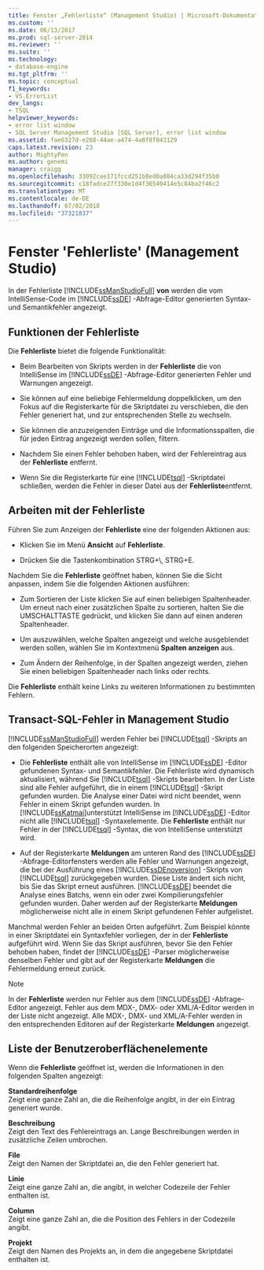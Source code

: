 ```yaml
---
title: Fenster „Fehlerliste“ (Management Studio) | Microsoft-Dokumentation
ms.custom: ''
ms.date: 06/13/2017
ms.prod: sql-server-2014
ms.reviewer: ''
ms.suite: ''
ms.technology:
- database-engine
ms.tgt_pltfrm: ''
ms.topic: conceptual
f1_keywords:
- VS.ErrorList
dev_langs:
- TSQL
helpviewer_keywords:
- error list window
- SQL Server Management Studio [SQL Server], error list window
ms.assetid: fae6327d-e268-44ae-a474-4a8f8f843129
caps.latest.revision: 23
author: MightyPen
ms.author: genemi
manager: craigg
ms.openlocfilehash: 33092cee171fccd251b8ed0a884ca33d294f35b0
ms.sourcegitcommit: c18fadce27f330e1d4f36549414e5c84ba2f46c2
ms.translationtype: MT
ms.contentlocale: de-DE
ms.lasthandoff: 07/02/2018
ms.locfileid: "37321837"
---
```

# <a name="error-list-window-management-studio"></a>Fenster 'Fehlerliste' (Management Studio)
  In der Fehlerliste [!INCLUDE[ssManStudioFull](../../includes/ssmanstudiofull-md.md)] **von** werden die vom IntelliSense-Code im [!INCLUDE[ssDE](../../includes/ssde-md.md)] -Abfrage-Editor generierten Syntax- und Semantikfehler angezeigt.  
  
## <a name="features-of-the-error-list"></a>Funktionen der Fehlerliste  
 Die **Fehlerliste** bietet die folgende Funktionalität:  
  
-   Beim Bearbeiten von Skripts werden in der **Fehlerliste** die von IntelliSense im [!INCLUDE[ssDE](../../includes/ssde-md.md)] -Abfrage-Editor generierten Fehler und Warnungen angezeigt.  
  
-   Sie können auf eine beliebige Fehlermeldung doppelklicken, um den Fokus auf die Registerkarte für die Skriptdatei zu verschieben, die den Fehler generiert hat, und zur entsprechenden Stelle zu wechseln.  
  
-   Sie können die anzuzeigenden Einträge und die Informationsspalten, die für jeden Eintrag angezeigt werden sollen, filtern.  
  
-   Nachdem Sie einen Fehler behoben haben, wird der Fehlereintrag aus der **Fehlerliste** entfernt.  
  
-   Wenn Sie die Registerkarte für eine [!INCLUDE[tsql](../../includes/tsql-md.md)] -Skriptdatei schließen, werden die Fehler in dieser Datei aus der **Fehlerliste**entfernt.  
  
## <a name="working-with-the-error-list"></a>Arbeiten mit der Fehlerliste  
 Führen Sie zum Anzeigen der **Fehlerliste** eine der folgenden Aktionen aus:  
  
-   Klicken Sie im Menü **Ansicht** auf **Fehlerliste**.  
  
-   Drücken Sie die Tastenkombination STRG+\\, STRG+E.  
  
 Nachdem Sie die **Fehlerliste** geöffnet haben, können Sie die Sicht anpassen, indem Sie die folgenden Aktionen ausführen:  
  
-   Zum Sortieren der Liste klicken Sie auf einen beliebigen Spaltenheader. Um erneut nach einer zusätzlichen Spalte zu sortieren, halten Sie die UMSCHALTTASTE gedrückt, und klicken Sie dann auf einen anderen Spaltenheader.  
  
-   Um auszuwählen, welche Spalten angezeigt und welche ausgeblendet werden sollen, wählen Sie im Kontextmenü **Spalten anzeigen** aus.  
  
-   Zum Ändern der Reihenfolge, in der Spalten angezeigt werden, ziehen Sie einen beliebigen Spaltenheader nach links oder rechts.  
  
 Die **Fehlerliste** enthält keine Links zu weiteren Informationen zu bestimmten Fehlern.  
  
## <a name="transact-sql-errors-in-management-studio"></a>Transact-SQL-Fehler in Management Studio  
 [!INCLUDE[ssManStudioFull](../../includes/ssmanstudiofull-md.md)] werden Fehler bei [!INCLUDE[tsql](../../includes/tsql-md.md)] -Skripts an den folgenden Speicherorten angezeigt:  
  
-   Die **Fehlerliste** enthält alle von IntelliSense im [!INCLUDE[ssDE](../../includes/ssde-md.md)] -Editor gefundenen Syntax- und Semantikfehler. Die Fehlerliste wird dynamisch aktualisiert, während Sie [!INCLUDE[tsql](../../includes/tsql-md.md)] -Skripts bearbeiten. In der Liste sind alle Fehler aufgeführt, die in einem [!INCLUDE[tsql](../../includes/tsql-md.md)] -Skript gefunden wurden. Die Analyse einer Datei wird nicht beendet, wenn Fehler in einem Skript gefunden wurden. In [!INCLUDE[ssKatmai](../../includes/sskatmai-md.md)]unterstützt IntelliSense im [!INCLUDE[ssDE](../../includes/ssde-md.md)] -Editor nicht alle [!INCLUDE[tsql](../../includes/tsql-md.md)] -Syntaxelemente. Die **Fehlerliste** enthält nur Fehler in der [!INCLUDE[tsql](../../includes/tsql-md.md)] -Syntax, die von IntelliSense unterstützt wird.  
  
-   Auf der Registerkarte **Meldungen** am unteren Rand des [!INCLUDE[ssDE](../../includes/ssde-md.md)] -Abfrage-Editorfensters werden alle Fehler und Warnungen angezeigt, die bei der Ausführung eines [!INCLUDE[ssDEnoversion](../../includes/ssdenoversion-md.md)] -Skripts von [!INCLUDE[tsql](../../includes/tsql-md.md)] zurückgegeben wurden. Diese Liste ändert sich nicht, bis Sie das Skript erneut ausführen. [!INCLUDE[ssDE](../../includes/ssde-md.md)] beendet die Analyse eines Batchs, wenn ein oder zwei Kompilierungsfehler gefunden wurden. Daher werden auf der Registerkarte **Meldungen** möglicherweise nicht alle in einem Skript gefundenen Fehler aufgelistet.  
  
 Manchmal werden Fehler an beiden Orten aufgeführt. Zum Beispiel könnte in einer Skriptdatei ein Syntaxfehler vorliegen, der in der **Fehlerliste** aufgeführt wird. Wenn Sie das Skript ausführen, bevor Sie den Fehler behoben haben, findet der [!INCLUDE[ssDE](../../includes/ssde-md.md)] -Parser möglicherweise denselben Fehler und gibt auf der Registerkarte **Meldungen** die Fehlermeldung erneut zurück.  
  
> [!NOTE]  
>  In der **Fehlerliste** werden nur Fehler aus dem [!INCLUDE[ssDE](../../includes/ssde-md.md)] -Abfrage-Editor angezeigt. Fehler aus dem MDX-, DMX- oder XML/A-Editor werden in der Liste nicht angezeigt. Alle MDX-, DMX- und XML/A-Fehler werden in den entsprechenden Editoren auf der Registerkarte **Meldungen** angezeigt.  
  
## <a name="uielement-list"></a>Liste der Benutzeroberflächenelemente  
 Wenn die **Fehlerliste** geöffnet ist, werden die Informationen in den folgenden Spalten angezeigt:  
  
 **Standardreihenfolge**  
 Zeigt eine ganze Zahl an, die die Reihenfolge angibt, in der ein Eintrag generiert wurde.  
  
 **Beschreibung**  
 Zeigt den Text des Fehlereintrags an. Lange Beschreibungen werden in zusätzliche Zeilen umbrochen.  
  
 **File**  
 Zeigt den Namen der Skriptdatei an, die den Fehler generiert hat.  
  
 **Linie**  
 Zeigt eine ganze Zahl an, die angibt, in welcher Codezeile der Fehler enthalten ist.  
  
 **Column**  
 Zeigt eine ganze Zahl an, die die Position des Fehlers in der Codezeile angibt.  
  
 **Projekt**  
 Zeigt den Namen des Projekts an, in dem die angegebene Skriptdatei enthalten ist.  
  
  
